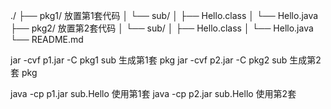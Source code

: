 ./
├── pkg1/  放置第1套代码
│   └── sub/
│       ├── Hello.class
│       └── Hello.java
├── pkg2/  放置第2套代码
│   └── sub/
│       ├── Hello.class
│       └── Hello.java
└── README.md


jar -cvf p1.jar -C pkg1 sub   生成第1套 pkg
jar -cvf p2.jar -C pkg2 sub   生成第2套 pkg

java -cp p1.jar sub.Hello 使用第1套
java -cp p2.jar sub.Hello 使用第2套
